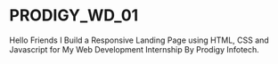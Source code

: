# PRODIGY_WD_01
Hello Friends I Build a Responsive Landing Page using HTML, CSS and Javascript for My Web Development Internship By Prodigy Infotech.
